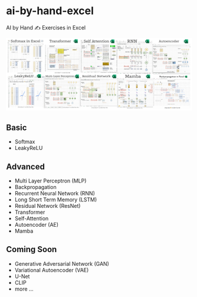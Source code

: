 # ai-by-hand-excel

AI by Hand ✍️ Exercises in Excel

![](gallery.png)

## Basic
* Softmax
* LeakyReLU

## Advanced
* Multi Layer Perceptron (MLP)
* Backpropagation
* Recurrent Neural Network (RNN)
* Long Short Term Memory (LSTM)
* Residual Network (ResNet)
* Transformer
* Self-Attention
* Autoencoder (AE)
* Mamba

## Coming Soon
* Generative Adversarial Network (GAN)
* Variational Autoencoder (VAE)
* U-Net
* CLIP
* more ...
